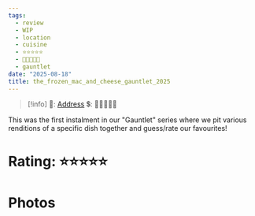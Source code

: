 ```yaml
---
tags:
  - review
  - WIP
  - location
  - cuisine
  - ⭐⭐⭐⭐⭐
  - 💸💸💸💸💸
  - gauntlet
date: "2025-08-18"
title: the_frozen_mac_and_cheese_gauntlet_2025
---
```


> [!info]
>📌: [Address]()
>💲: 💸💸💸💸💸

This was the first instalment in our "Gauntlet" series where we pit various renditions of a specific dish together and guess/rate our favourites!

# Rating: ⭐⭐⭐⭐⭐

# Photos
